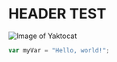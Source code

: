 # HEADER TEST

![Image of Yaktocat](https://octodex.github.com/images/yaktocat.png)

``` javascript
var myVar = "Hello, world!";
```
